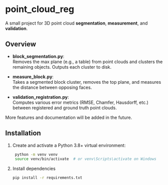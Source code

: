 # point_cloud_reg

A small project for 3D point cloud **segmentation**, **measurement**, and **validation**.  

## Overview

- **block_segmentation.py**:  
  Removes the max plane (e.g., a table) from point clouds and clusters the remaining objects. Outputs each cluster to disk.  

- **measure_block.py**:  
  Takes a segmented block cluster, removes the top plane, and measures the distance between opposing faces.  

- **validation_registration.py**:  
  Computes various error metrics (RMSE, Chamfer, Hausdorff, etc.) between registered and ground truth point clouds.  

More features and documentation will be added in the future.

## Installation

1. Create and activate a Python 3.8+ virtual environment:
   ```bash
    python -m venv venv
    source venv/bin/activate  # or venv\Scripts\activate on Windows
    ```
2. Install dependencies
    ```bash
    pip install -r requirements.txt
    ```